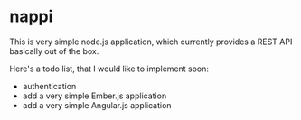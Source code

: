 nappi
=====

This is very simple node.js application, which currently provides a REST API basically out of the box.

Here's a todo list, that I would like to implement soon:
- authentication
- add a very simple Ember.js application
- add a very simple Angular.js application
